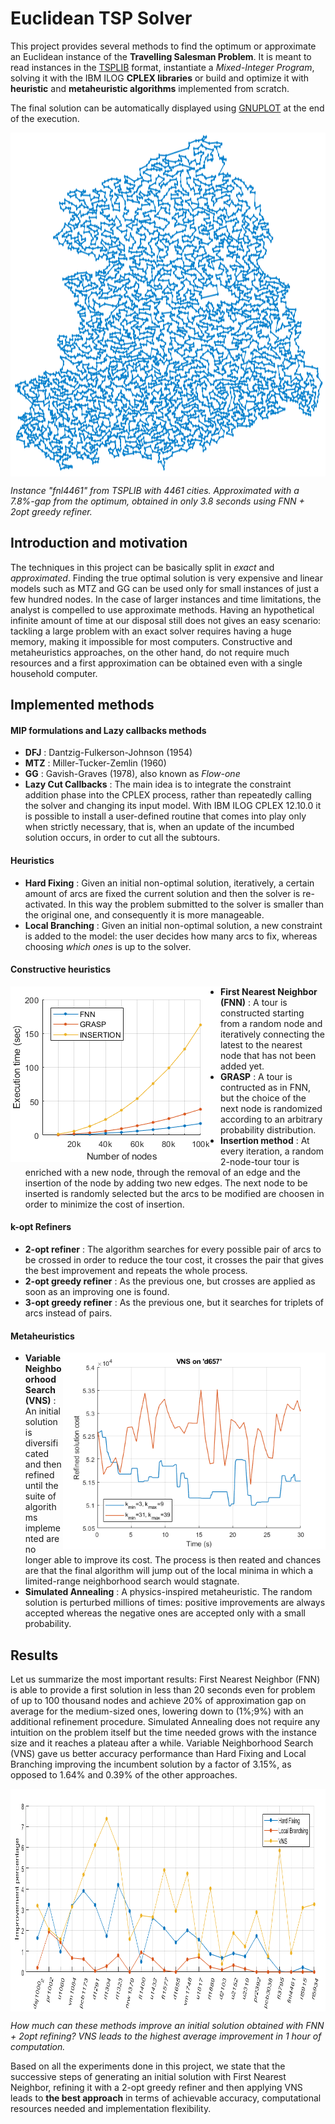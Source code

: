 # Euclidean TSP Solver
This project provides several methods to find the optimum or approximate an Euclidean instance of the **Travelling Salesman Problem**.
It is meant to read instances in the [TSPLIB](http://comopt.ifi.uni-heidelberg.de/software/TSPLIB95/STSP.html) format, instantiate
a _Mixed-Integer Program_, solving it with the IBM ILOG **CPLEX libraries** or build and optimize it with **heuristic** and 
**metaheuristic algorithms** implemented from scratch.

The final solution can be automatically displayed using [GNUPLOT](http://www.gnuplot.info/) at the end of the execution.

<img align="center" src="images/fnl4461-sol.png" width="1100" height="550"></img>  
  
_Instance "fnl4461" from TSPLIB with 4461 cities. Approximated with a 7.8%-gap from the optimum, obtained in only 3.8 seconds using
FNN + 2opt greedy refiner._

## Introduction and motivation
The techniques in this project can be basically split in _exact_ and _approximated_.
Finding the true optimal solution is very expensive and linear models such as MTZ and GG can be used only for small instances of just a few hundred nodes.
In the case of larger instances and time limitations, the analyst is compelled to use approximate methods.
Having an hypothetical infinite amount of time at our disposal still does not gives an easy scenario:
tackling a large problem with an exact solver requires having a huge memory, making it impossible for most computers.
Constructive and metaheuristics approaches, on the other hand, do not require much resources and a first approximation can be obtained even with a single
household computer.

## Implemented methods
#### MIP formulations and Lazy callbacks methods
- **DFJ** : Dantzig-Fulkerson-Johnson (1954)
- **MTZ** : Miller-Tucker-Zemlin (1960)
- **GG** : Gavish-Graves (1978), also known as _Flow-one_
- **Lazy Cut Callbacks** : The main idea is to integrate the constraint addition phase into the CPLEX process, rather than repeatedly calling the solver and changing its input model.
With IBM ILOG CPLEX 12.10.0 it is possible to install a user-defined routine that comes into play only when strictly necessary,
that is, when an update of the incumbed solution occurs, in order to cut all the subtours.
#### Heuristics
- **Hard Fixing** : Given an initial non-optimal solution, iteratively, a certain amount of arcs are fixed the current solution and then the solver is re-activated.
In this way the problem submitted to the solver is smaller than the original one, and consequently it is more manageable.
- **Local Branching** : Given an initial non-optimal solution, a new constraint is added to the model: the user decides how many arcs to fix,
whereas choosing _which ones_ is up to the solver.
#### Constructive heuristics
<img src="images/time_comp_heuristics_small.png" align="left" width="336" height="281"></img>
- **First Nearest Neighbor (FNN)** : A tour is constructed starting from a random node and iteratively connecting the latest to the nearest node that has not been added yet.
- **GRASP** : A tour is contructed as in FNN, but the choice of the next node is randomized according to an arbitrary probability distribution.
- **Insertion method** : At every iteration, a random 2-node-tour tour is enriched with a new node, through the removal of an edge and the insertion of the node by adding two new edges. The next node to be inserted is randomly selected but the arcs to be modified are choosen in order to minimize the cost of insertion.

#### k-opt Refiners
- **2-opt refiner** : The algorithm searches for every possible pair of arcs to be crossed in order to reduce the tour cost, it crosses the pair that gives
the best improvement and repeats the whole process.
- **2-opt greedy refiner** : As the previous one, but crosses are applied as soon as an improving one is found.
- **3-opt greedy refiner** : As the previous one, but it searches for triplets of arcs instead of pairs.
#### Metaheuristics
<img align="right" width="420" height="315" src="images/vns_d657.png"></img>
- **Variable Neighboorhood Search (VNS)** : An initial solution is diversificated and then refined until the suite of algorithms implemented are no longer able to improve its cost. The process is then
reated and chances are that the final algorithm will jump out of the local minima in which a limited-range neighborhood search would stagnate.
- **Simulated Annealing** : A physics-inspired metaheuristic. The random solution is perturbed millions of times: positive improvements are always accepted whereas the negative
ones are accepted only with a small probability.


## Results
Let us summarize the most important results: First Nearest Neighbor (FNN) is able to provide a first solution in less than 20 seconds even for problem of
up to 100 thousand nodes and achieve 20% of approximation gap on average for the medium-sized ones, lowering down to (1%;9%) with an additional
refinement procedure.
Simulated Annealing does not require any intuition on the problem itself but the time needed grows with the instance size and
it reaches a plateau after a while.
Variable Neighborhood Search (VNS) gave us better accuracy performance than Hard Fixing and Local Branching improving the incumbent solution by a
factor of 3.15%, as opposed to 1.64% and 0.39% of the other approaches.

<img src="images/ALL_impr.png" align="center" width="922" height="356"></img>

_How much can these methods improve an initial solution obtained with FNN + 2opt refining? VNS leads to the highest average improvement in 1 hour of computation._

Based on all the experiments done in this project, we state that the successive steps of generating an initial solution with
First Nearest Neighbor, refining it with a 2-opt greedy refiner and then applying VNS leads to **the best approach** in terms of achievable accuracy,
computational resources needed and implementation flexibility.
